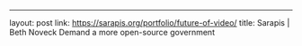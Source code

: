 ---
layout: post
link: https://sarapis.org/portfolio/future-of-video/
title: Sarapis | Beth Noveck  Demand a more open-source government

